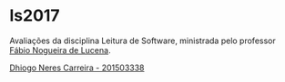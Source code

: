 # ls2017

Avaliações da disciplina Leitura de Software, ministrada pelo professor [Fábio Nogueira de Lucena](https://www.github.com/kyriosdata "Homepage do docente").

[Dhiogo Neres Carreira - 201503338](https://www.github.com/dhiineres "Homepage do discente")
